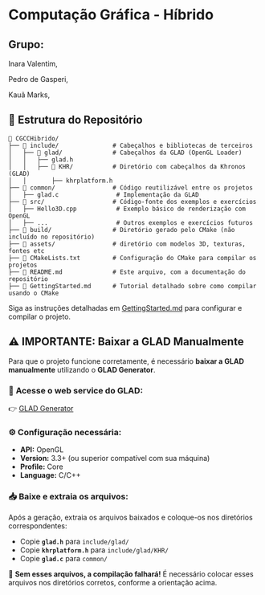 # Computação Gráfica - Híbrido

## Grupo:
Inara Valentim,  

Pedro de Gasperi,  

Kauã Marks,  


## 📂 Estrutura do Repositório

```plaintext
📂 CGCCHibrido/
├── 📂 include/               # Cabeçalhos e bibliotecas de terceiros
│   ├── 📂 glad/              # Cabeçalhos da GLAD (OpenGL Loader)
│   │   ├── glad.h
│   │   ├── 📂 KHR/           # Diretório com cabeçalhos da Khronos (GLAD)
│   │       ├── khrplatform.h
├── 📂 common/                # Código reutilizável entre os projetos
│   ├── glad.c                # Implementação da GLAD
├── 📂 src/                   # Código-fonte dos exemplos e exercícios
│   ├── Hello3D.cpp           # Exemplo básico de renderização com OpenGL
│   ├── ...                   # Outros exemplos e exercícios futuros
├── 📂 build/                 # Diretório gerado pelo CMake (não incluído no repositório)
├── 📂 assets/                # diretório com modelos 3D, texturas, fontes etc
├── 📄 CMakeLists.txt         # Configuração do CMake para compilar os projetos
├── 📄 README.md              # Este arquivo, com a documentação do repositório
├── 📄 GettingStarted.md      # Tutorial detalhado sobre como compilar usando o CMake
```

Siga as instruções detalhadas em [GettingStarted.md](GettingStarted.md) para configurar e compilar o projeto.

## ⚠️ **IMPORTANTE: Baixar a GLAD Manualmente**
Para que o projeto funcione corretamente, é necessário **baixar a GLAD manualmente** utilizando o **GLAD Generator**.

### 🔗 **Acesse o web service do GLAD**:
👉 [GLAD Generator](https://glad.dav1d.de/)

### ⚙️ **Configuração necessária:**
- **API:** OpenGL  
- **Version:** 3.3+ (ou superior compatível com sua máquina)  
- **Profile:** Core  
- **Language:** C/C++  

### 📥 **Baixe e extraia os arquivos:**
Após a geração, extraia os arquivos baixados e coloque-os nos diretórios correspondentes:
- Copie **`glad.h`** para `include/glad/`
- Copie **`khrplatform.h`** para `include/glad/KHR/`
- Copie **`glad.c`** para `common/`

🚨 **Sem esses arquivos, a compilação falhará!** É necessário colocar esses arquivos nos diretórios corretos, conforme a orientação acima.

